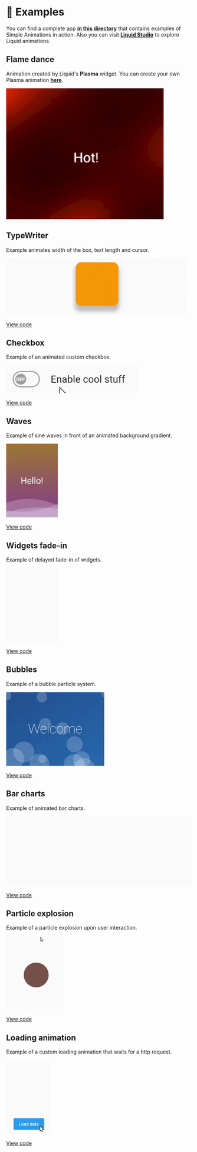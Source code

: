 
# 📝 Examples

You can find a complete app [**in this directory**](https://github.com/felixblaschke/simple_animations/tree/master/example) that contains examples of Simple Animations in action. Also you can visit **[Liquid Studio](https://felixblaschke.github.io/liquid-studio)** to explore Liquid animations.

## Flame dance

Animation created by Liquid's **Plasma** widget. You can create your own Plasma animation **[here](https://felixblaschke.github.io/liquid-studio/#/plasma)**.

![plasma](https://raw.githubusercontent.com/felixblaschke/simple_animations_documentation_assets/master/sa_liquid/plasma-example.gif)

## TypeWriter

Example animates width of the box, text length and cursor.

![example1](https://raw.githubusercontent.com/felixblaschke/simple_animations_documentation_assets/master/simple_animations/v1/sa-1.gif)

[View code](https://github.com/felixblaschke/simple_animations/blob/master/example/lib/examples/typewriter_box.dart)


## Checkbox

Example of an animated custom checkbox.

![example2](https://raw.githubusercontent.com/felixblaschke/simple_animations_documentation_assets/master/simple_animations/v1/sa-2.gif)

[View code](https://github.com/felixblaschke/simple_animations/blob/master/example/lib/examples/switchlike_checkbox.dart)



## Waves

Example of sine waves in front of an animated background gradient.

![example3](https://raw.githubusercontent.com/felixblaschke/simple_animations_documentation_assets/master/simple_animations/v1/sa-3.gif)

[View code](https://github.com/felixblaschke/simple_animations/blob/master/example/lib/examples/fancy_background.dart)




## Widgets fade-in

Example of delayed fade-in of widgets.

![example4](https://raw.githubusercontent.com/felixblaschke/simple_animations_documentation_assets/master/simple_animations/v1/sa-4.gif)

[View code](https://github.com/felixblaschke/simple_animations/blob/master/example/lib/examples/fade_in_ui.dart)



## Bubbles

Example of a bubble particle system.

![example5](https://raw.githubusercontent.com/felixblaschke/simple_animations_documentation_assets/master/simple_animations/v1/sa-5.gif)

[View code](https://github.com/felixblaschke/simple_animations/blob/master/example/lib/examples/particle_background.dart)




## Bar charts

Example of animated bar charts.

![example6](https://raw.githubusercontent.com/felixblaschke/simple_animations_documentation_assets/master/simple_animations/v1/sa-6.gif)

[View code](https://github.com/felixblaschke/simple_animations/blob/master/example/lib/examples/bar_chart.dart)




## Particle explosion

Example of a particle explosion upon user interaction.

![example7](https://raw.githubusercontent.com/felixblaschke/simple_animations_documentation_assets/master/simple_animations/v1/sa-7.gif)

[View code](https://github.com/felixblaschke/simple_animations/blob/master/example/lib/examples/hit_a_mole.dart)



## Loading animation

Example of a custom loading animation that waits for a http request.

![example6](https://raw.githubusercontent.com/felixblaschke/simple_animations_documentation_assets/master/simple_animations/v1/sa-8.gif)

[View code](https://github.com/felixblaschke/simple_animations/blob/master/example/lib/examples/acx_progress_indicator.dart)






